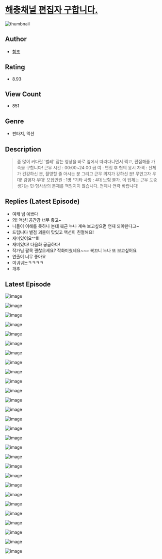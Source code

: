 # [해충채널 편집자 구합니다.](https://comic.naver.com/bestChallenge/list?titleId=810373)
![thumbnail](https://image-comic.pstatic.net/user_contents_data/challenge_comic/2023/05/23/293627/upload_4050481420365620019_480x623.jpeg)

## Author
- [함초](https://comic.naver.com/artistTitle?id=293627)

## Rating
- 8.93

## View Count
- 851

## Genre
- 판타지, 액션

## Description
> 좀 많이 커다란 '벌레' 잡는 영상을 바로 옆에서 따라다니면서 찍고, 편집해줄 가족을 구합니다! 근무 시간 : 00:00~24:00 급 여 : 면접 후 협의 응시 자격 : 신체가 건강하신 분, 촬영할 줄 아시는 분 그리고 근무 의지가 강하신 분! 무연고자 우대! 감염자 우대! 모집인원 : 1명 *기타 사항 : 4대 보험 불가. 이 업체는 근무 도중 생기는 민·형사상의 문제를 책임지지 않습니다. 언제나 연락 바랍니다!

## Replies (Latest Episode)
- 여캐 넘 예쁘다
- 와! 액션! 공간감 너무 좋고~
- 니들이 이해를 못하나 본데 복근 누나 계속 보고싶으면 연재 되야한다고~
- 드립니다 별점 괴물이 맛있고 액션이 친절해요!
- 재미있어요^^!!!
- 재미있다! 다음화 궁금하다!
- 작가님 팔목 괜찮으세요? 작화미쳤네요~~~ 복끄니 누나 또 보고싶어요
- 연출이 너무 좋아요
- 이궈궈든ㅋㅋㅋㅋ
- 개추

## Latest Episode
![image](https://image-comic.pstatic.net/user_contents_data/challenge_comic/2023/05/24/293627/upload_7365137348280280368.jpeg)

![image](https://image-comic.pstatic.net/user_contents_data/challenge_comic/2023/05/23/293627/upload_3689351228614457138.jpeg)

![image](https://image-comic.pstatic.net/user_contents_data/challenge_comic/2023/05/23/293627/upload_4123098450989703987.jpeg)

![image](https://image-comic.pstatic.net/user_contents_data/challenge_comic/2023/05/23/293627/upload_3558183885108228921.jpeg)

![image](https://image-comic.pstatic.net/user_contents_data/challenge_comic/2023/05/23/293627/upload_3558187170704535651.jpeg)

![image](https://image-comic.pstatic.net/user_contents_data/challenge_comic/2023/05/23/293627/upload_4049072941574600502.jpeg)

![image](https://image-comic.pstatic.net/user_contents_data/challenge_comic/2023/05/23/293627/upload_3904965458706708837.jpeg)

![image](https://image-comic.pstatic.net/user_contents_data/challenge_comic/2023/05/23/293627/upload_3546925973418500405.jpeg)

![image](https://image-comic.pstatic.net/user_contents_data/challenge_comic/2023/05/23/293627/upload_3834031565516126261.jpeg)

![image](https://image-comic.pstatic.net/user_contents_data/challenge_comic/2023/05/23/293627/upload_7148680668056728371.jpeg)

![image](https://image-comic.pstatic.net/user_contents_data/challenge_comic/2023/05/23/293627/upload_3833186952462874211.jpeg)

![image](https://image-comic.pstatic.net/user_contents_data/challenge_comic/2023/05/23/293627/upload_3761175507029537074.jpeg)

![image](https://image-comic.pstatic.net/user_contents_data/challenge_comic/2023/05/23/293627/upload_7018359970025518904.jpeg)

![image](https://image-comic.pstatic.net/user_contents_data/challenge_comic/2023/05/23/293627/upload_4049079324754982755.jpeg)

![image](https://image-comic.pstatic.net/user_contents_data/challenge_comic/2023/05/23/293627/upload_7233737994969364022.jpeg)

![image](https://image-comic.pstatic.net/user_contents_data/challenge_comic/2023/05/23/293627/upload_3832906769533067824.jpeg)

![image](https://image-comic.pstatic.net/user_contents_data/challenge_comic/2023/05/23/293627/upload_7004563496480616548.jpeg)

![image](https://image-comic.pstatic.net/user_contents_data/challenge_comic/2023/05/23/293627/upload_3472328528155927602.jpeg)

![image](https://image-comic.pstatic.net/user_contents_data/challenge_comic/2023/05/23/293627/upload_3688784962946294833.jpeg)

![image](https://image-comic.pstatic.net/user_contents_data/challenge_comic/2023/05/23/293627/upload_7089849323415417399.jpeg)

![image](https://image-comic.pstatic.net/user_contents_data/challenge_comic/2023/05/23/293627/upload_3833516783771870001.jpeg)

![image](https://image-comic.pstatic.net/user_contents_data/challenge_comic/2023/05/23/293627/upload_3906926790704325169.jpeg)

![image](https://image-comic.pstatic.net/user_contents_data/challenge_comic/2023/05/23/293627/upload_3977296634373956402.jpeg)

![image](https://image-comic.pstatic.net/user_contents_data/challenge_comic/2023/05/23/293627/upload_7161341575203206755.jpeg)

![image](https://image-comic.pstatic.net/user_contents_data/challenge_comic/2023/05/23/293627/upload_7075209325403333685.jpeg)

![image](https://image-comic.pstatic.net/user_contents_data/challenge_comic/2023/05/23/293627/upload_7220173143115392609.jpeg)

![image](https://image-comic.pstatic.net/user_contents_data/challenge_comic/2023/05/23/293627/upload_4123103979454607925.jpeg)

![image](https://image-comic.pstatic.net/user_contents_data/challenge_comic/2023/05/23/293627/upload_3774357548492142177.jpeg)
